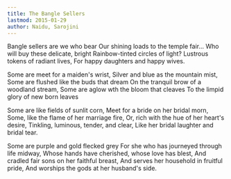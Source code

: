 ```yaml
---
title: The Bangle Sellers
lastmod: 2015-01-29
author: Naidu, Sarojini
---
```

Bangle sellers are we who bear
Our shining loads to the temple fair...
Who will buy these delicate, bright
Rainbow-tinted circles of light?
Lustrous tokens of radiant lives,
For happy daughters and happy wives.

Some are meet for a maiden's wrist,
Silver and blue as the mountain mist,
Some are flushed like the buds that dream
On the tranquil brow of a woodland stream,
Some are aglow wth the bloom that cleaves
To the limpid glory of new born leaves

Some are like fields of sunlit corn,
Meet for a bride on her bridal morn,
Some, like the flame of her marriage fire,
Or, rich with the hue of her heart's desire,
Tinkling, luminous, tender, and clear,
Like her bridal laughter and bridal tear.

Some are purple and gold flecked grey
For she who has journeyed through life midway,
Whose hands have cherished, whose love has blest,
And cradled fair sons on her faithful breast,
And serves her household in fruitful pride,
And worships the gods at her husband's side.

